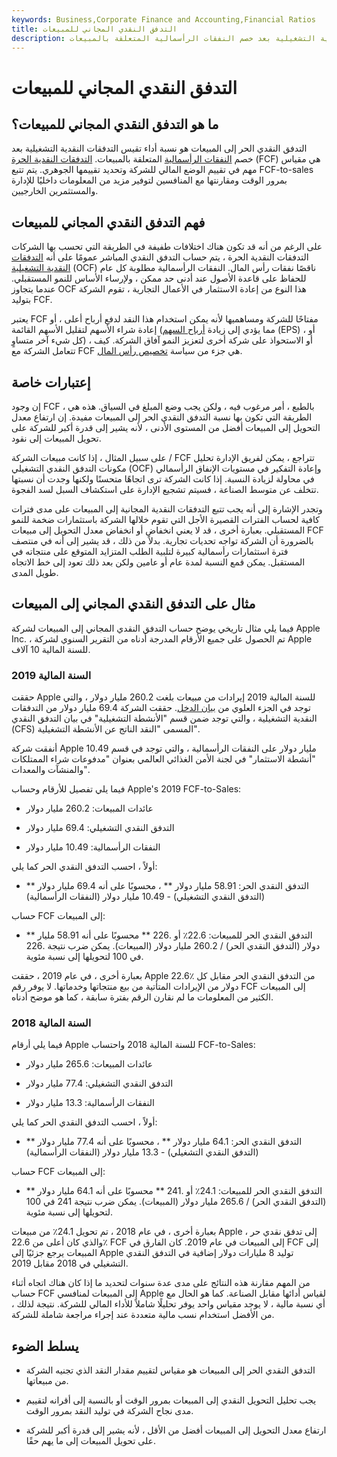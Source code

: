 ```yaml
---
keywords: Business,Corporate Finance and Accounting,Financial Ratios
title: التدفق النقدي المجاني للمبيعات
description: التدفق النقدي الحر إلى المبيعات هو نسبة أداء تقيس التدفقات النقدية التشغيلية بعد خصم النفقات الرأسمالية المتعلقة بالمبيعات.
---
```


# التدفق النقدي المجاني للمبيعات
## ما هو التدفق النقدي المجاني للمبيعات؟

التدفق النقدي الحر إلى المبيعات هو نسبة أداء تقيس التدفقات النقدية التشغيلية بعد خصم [النفقات الرأسمالية](/capitalexpenditure) المتعلقة بالمبيعات. [التدفقات النقدية الحرة](/freecashflow) (FCF) هي مقياس مهم في تقييم الوضع المالي للشركة وتحديد تقييمها الجوهري. يتم تتبع FCF-to-sales بمرور الوقت ومقارنتها مع المنافسين لتوفير مزيد من المعلومات داخليًا للإدارة والمستثمرين الخارجيين.

## فهم التدفق النقدي المجاني للمبيعات

على الرغم من أنه قد تكون هناك اختلافات طفيفة في الطريقة التي تحسب بها الشركات التدفقات النقدية الحرة ، يتم حساب التدفق النقدي المباشر عمومًا على أنه [التدفقات النقدية التشغيلية](/operatingcashflow) (OCF) ناقصًا نفقات رأس المال. النفقات الرأسمالية مطلوبة كل عام للحفاظ على قاعدة الأصول عند أدنى حد ممكن ، ولإرساء الأساس للنمو المستقبلي. عندما يتجاوز OCF هذا النوع من إعادة الاستثمار في الأعمال التجارية ، تقوم الشركة بتوليد FCF.

يعتبر FCF مفتاحًا للشركة ومساهميها لأنه يمكن استخدام هذا النقد لدفع أرباح أعلى ، أو إعادة شراء الأسهم لتقليل الأسهم القائمة (مما يؤدي إلى زيادة [أرباح السهم](/basic-earnings-per-share) (EPS) ، أو كل شيء آخر متساوٍ) ، أو الاستحواذ على شركة أخرى لتعزيز النمو آفاق الشركة. كيف تتعامل الشركة مع FCF هي جزء من سياسة [تخصيص رأس المال](/capital_allocation).

## إعتبارات خاصة

إن وجود FCF ، بالطبع ، أمر مرغوب فيه ، ولكن يجب وضع المبلغ في السياق. هذه هي الطريقة التي تكون بها نسبة التدفق النقدي الحر إلى المبيعات مفيدة. إن ارتفاع معدل التحويل إلى المبيعات أفضل من المستوى الأدنى ، لأنه يشير إلى قدرة أكبر للشركة على تحويل المبيعات إلى نقود.

على سبيل المثال ، إذا كانت مبيعات الشركة / FCF تتراجع ، يمكن لفريق الإدارة تحليل مكونات التدفق النقدي التشغيلي (OCF) وإعادة التفكير في مستويات الإنفاق الرأسمالي في محاولة لزيادة النسبة. إذا كانت الشركة ترى اتجاهًا متحسنًا ولكنها وجدت أن نسبتها تتخلف عن متوسط الصناعة ، فسيتم تشجيع الإدارة على استكشاف السبل لسد الفجوة.

وتجدر الإشارة إلى أنه يجب تتبع التدفقات النقدية المجانية إلى المبيعات على مدى فترات كافية لحساب الفترات القصيرة الأجل التي تقوم خلالها الشركة باستثمارات ضخمة للنمو المستقبلي. بعبارة أخرى ، قد لا يعني انخفاض أو انخفاض معدل التحويل إلى مبيعات FCF بالضرورة أن الشركة تواجه تحديات تجارية. بدلاً من ذلك ، قد يشير إلى أنه في منتصف فترة استثمارات رأسمالية كبيرة لتلبية الطلب المتزايد المتوقع على منتجاته في المستقبل. يمكن قمع النسبة لمدة عام أو عامين ولكن بعد ذلك تعود إلى خط الاتجاه طويل المدى.

## مثال على التدفق النقدي المجاني إلى المبيعات

فيما يلي مثال تاريخي يوضح حساب التدفق النقدي المجاني إلى المبيعات لشركة Apple Inc. ، تم الحصول على جميع الأرقام المدرجة أدناه من التقرير السنوي لشركة Apple للسنة المالية 10 آلاف.

### السنة المالية 2019

حققت Apple للسنة المالية 2019 إيرادات من مبيعات بلغت 260.2 مليار دولار ، والتي توجد في الجزء العلوي من [بيان الدخل](/incomestatement). حققت الشركة 69.4 مليار دولار من التدفقات النقدية التشغيلية ، والتي توجد ضمن قسم "الأنشطة التشغيلية" في بيان التدفق النقدي (CFS) المسمى "النقد الناتج عن الأنشطة التشغيلية".

أنفقت شركة Apple 10.49 مليار دولار على النفقات الرأسمالية ، والتي توجد في قسم "أنشطة الاستثمار" في لجنة الأمن الغذائي العالمي بعنوان "مدفوعات شراء الممتلكات والمنشآت والمعدات".

فيما يلي تفصيل للأرقام وحساب Apple's 2019 FCF-to-Sales:

- عائدات المبيعات: 260.2 مليار دولار

- التدفق النقدي التشغيلي: 69.4 مليار دولار

- النفقات الرأسمالية: 10.49 مليار دولار

أولاً ، احسب التدفق النقدي الحر كما يلي:

- ** التدفق النقدي الحر: 58.91 مليار دولار ** ، محسوبًا على أنه 69.4 مليار دولار (التدفق النقدي التشغيلي) - 10.49 مليار دولار (النفقات الرأسمالية)

حساب FCF إلى المبيعات:

- ** التدفق النقدي الحر للمبيعات: 22.6٪ أو .226 ** محسوبًا على أنه 58.91 مليار دولار (التدفق النقدي الحر) / 260.2 مليار دولار (المبيعات). يمكن ضرب نتيجة .226 في 100 لتحويلها إلى نسبة مئوية.

بعبارة أخرى ، في عام 2019 ، حققت Apple 22.6٪ من التدفق النقدي الحر مقابل كل دولار من الإيرادات المتأتية من بيع منتجاتها وخدماتها. لا يوفر رقم FCF إلى المبيعات الكثير من المعلومات ما لم نقارن الرقم بفترة سابقة ، كما هو موضح أدناه.

### السنة المالية 2018

فيما يلي أرقام Apple للسنة المالية 2018 واحتساب FCF-to-Sales:

- عائدات المبيعات: 265.6 مليار دولار

- التدفق النقدي التشغيلي: 77.4 مليار دولار

- النفقات الرأسمالية: 13.3 مليار دولار

أولاً ، احسب التدفق النقدي الحر كما يلي:

- ** التدفق النقدي الحر: 64.1 مليار دولار ** ، محسوبًا على أنه 77.4 مليار دولار (التدفق النقدي التشغيلي) - 13.3 مليار دولار (النفقات الرأسمالية)

حساب FCF إلى المبيعات:

- ** التدفق النقدي الحر للمبيعات: 24.1٪ أو .241 ** محسوبًا على أنه 64.1 مليار دولار (التدفق النقدي الحر) / 265.6 مليار دولار (المبيعات). يمكن ضرب نتيجة 241 في 100 لتحويلها إلى نسبة مئوية.

بعبارة أخرى ، في عام 2018 ، تم تحويل 24.1٪ من مبيعات Apple إلى تدفق نقدي حر ، والذي كان أعلى من 22.6٪ FCF إلى المبيعات في عام 2019. كان الفارق في FCF إلى المبيعات يرجع جزئيًا إلى Apple توليد 8 مليارات دولار إضافية في التدفق النقدي التشغيلي في 2018 مقابل 2019.

من المهم مقارنة هذه النتائج على مدى عدة سنوات لتحديد ما إذا كان هناك اتجاه أثناء حساب FCF إلى المبيعات لمنافسي Apple لقياس أدائها مقابل الصناعة. كما هو الحال مع أي نسبة مالية ، لا يوجد مقياس واحد يوفر تحليلًا شاملاً للأداء المالي للشركة. نتيجة لذلك ، من الأفضل استخدام نسب مالية متعددة عند إجراء مراجعة شاملة للشركة.

## يسلط الضوء

- التدفق النقدي الحر إلى المبيعات هو مقياس لتقييم مقدار النقد الذي تجنيه الشركة من مبيعاتها.

- يجب تحليل التحويل النقدي إلى المبيعات بمرور الوقت أو بالنسبة إلى أقرانه لتقييم مدى نجاح الشركة في توليد النقد بمرور الوقت.

- ارتفاع معدل التحويل إلى المبيعات أفضل من الأقل ، لأنه يشير إلى قدرة أكبر للشركة على تحويل المبيعات إلى ما يهم حقًا.

